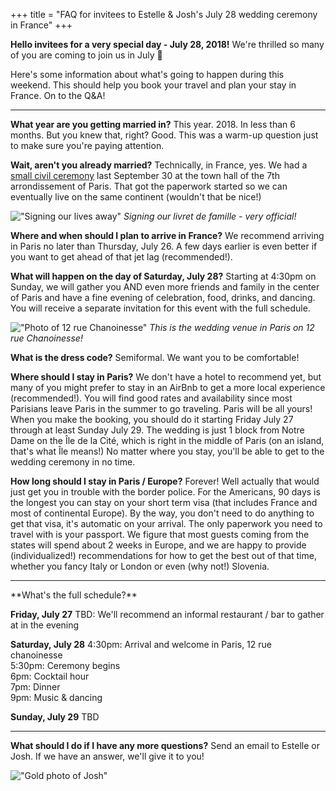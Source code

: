 
  +++
title = "FAQ for invitees to Estelle & Josh's July 28 wedding ceremony in France"
+++

**Hello invitees for a very special day - July 28, 2018!**
We're thrilled so many of you are coming to join us in July 🎉

Here's some information about what's going to happen during this weekend. This should help you book your travel and plan your stay in France. On to the Q&A!

<hr>

**What year are you getting married in?**
This year. 2018. In less than 6 months. But you knew that, right? Good. This was a warm-up question just to make sure you're paying attention.

**Wait, aren't you already married?**
Technically, in France, yes. We had a [small civil ceremony](/story/mairie-du-7e/) last September 30 at the town hall of the 7th arrondissement of Paris. That got the paperwork started so we can eventually live on the same continent (wouldn't that be nice!)

!["Signing our lives away"](/images/photos/civil-ceremony-signing.jpg)
*Signing our livret de famille - very official!*

**Where and when should I plan to arrive in France?**
We recommend arriving in Paris no later than Thursday, July 26. A few days earlier is even better if you want to get ahead of that jet lag (recommended!).

**What will happen on the day of Saturday, July 28?**
Starting at 4:30pm on Sunday, we will gather you AND even more friends and family in the center of Paris and have a fine evening of celebration, food, drinks, and dancing. You will receive a separate invitation for this event with the full schedule.

!["Photo of 12 rue Chanoinesse"](/images/photos/12-rue-chanoinesse.png)
*This is the wedding venue in Paris on 12 rue Chanoinesse!*

**What is the dress code?**
Semiformal. We want you to be comfortable!

**Where should I stay in Paris?**
We don't have a hotel to recommend yet, but many of you might prefer to stay in an AirBnb to get a more local experience (recommended!). You will find good rates and availability since most Parisians leave Paris in the summer to go traveling. Paris will be all yours! When you make the booking, you should do it starting Friday July 27 through at least Sunday July 29. The wedding is just 1 block from Notre Dame on the Île de la Cité, which is right in the middle of Paris (on an island, that's what Île means!) No matter where you stay, you'll be able to get to the wedding ceremony in no time.

**How long should I stay in Paris / Europe?**
Forever! Well actually that would just get you in trouble with the border police. For the Americans, 90 days is the longest you can stay on your short term visa (that includes France and most of continental Europe). By the way, you don't need to do anything to get that visa, it's automatic on your arrival. The only paperwork you need to travel with is your passport. We figure that most guests coming from the states will spend about 2 weeks in Europe, and we are happy to provide (individualized!) recommendations for how to get the best out of that time, whether you fancy Italy or London or even (why not!) Slovenia.

<hr>
**What's the full schedule?**

**Friday, July 27**
TBD: We'll recommend an informal restaurant / bar to gather at in the evening

**Saturday, July 28**
4:30pm: Arrival and welcome in Paris, 12 rue chanoinesse
<br>
5:30pm: Ceremony begins
<br>
6pm: Cocktail hour
<br>
7pm: Dinner
<br>
9pm: Music & dancing

**Sunday, July 29**
TBD

<hr>

**What should I do if I have any more questions?**
Send an email to Estelle or Josh. If we have an answer, we'll give it to you!

!["Gold photo of Josh"](/images/photos/gold-asian-art-museum.png)
